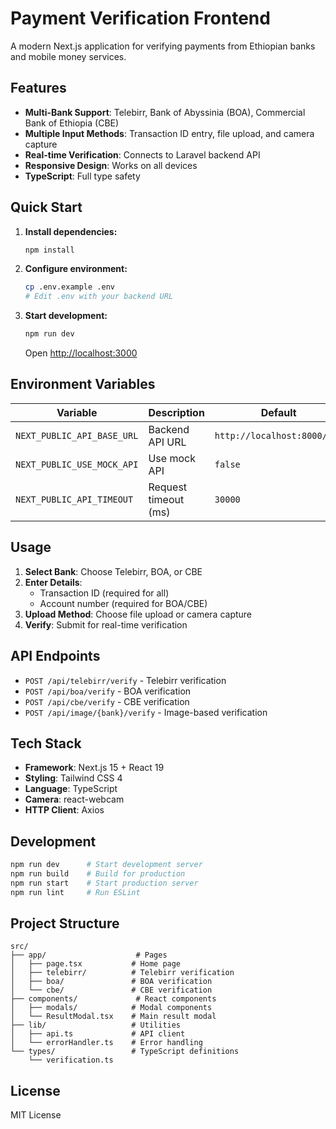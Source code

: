 # Payment Verification Frontend

A modern Next.js application for verifying payments from Ethiopian banks and mobile money services.

## Features

- **Multi-Bank Support**: Telebirr, Bank of Abyssinia (BOA), Commercial Bank of Ethiopia (CBE)
- **Multiple Input Methods**: Transaction ID entry, file upload, and camera capture
- **Real-time Verification**: Connects to Laravel backend API
- **Responsive Design**: Works on all devices
- **TypeScript**: Full type safety

## Quick Start

1. **Install dependencies:**
   ```bash
   npm install
   ```

2. **Configure environment:**
   ```bash
   cp .env.example .env
   # Edit .env with your backend URL
   ```

3. **Start development:**
   ```bash
   npm run dev
   ```
   Open [http://localhost:3000](http://localhost:3000)

## Environment Variables

| Variable | Description | Default |
|----------|-------------|---------|
| `NEXT_PUBLIC_API_BASE_URL` | Backend API URL | `http://localhost:8000/api` |
| `NEXT_PUBLIC_USE_MOCK_API` | Use mock API | `false` |
| `NEXT_PUBLIC_API_TIMEOUT` | Request timeout (ms) | `30000` |

## Usage

1. **Select Bank**: Choose Telebirr, BOA, or CBE
2. **Enter Details**: 
   - Transaction ID (required for all)
   - Account number (required for BOA/CBE)
3. **Upload Method**: Choose file upload or camera capture
4. **Verify**: Submit for real-time verification

## API Endpoints

- `POST /api/telebirr/verify` - Telebirr verification
- `POST /api/boa/verify` - BOA verification  
- `POST /api/cbe/verify` - CBE verification
- `POST /api/image/{bank}/verify` - Image-based verification

## Tech Stack

- **Framework**: Next.js 15 + React 19
- **Styling**: Tailwind CSS 4
- **Language**: TypeScript
- **Camera**: react-webcam
- **HTTP Client**: Axios

## Development

```bash
npm run dev      # Start development server
npm run build    # Build for production
npm run start    # Start production server
npm run lint     # Run ESLint
```

## Project Structure

```
src/
├── app/                    # Pages
│   ├── page.tsx           # Home page
│   ├── telebirr/          # Telebirr verification
│   ├── boa/               # BOA verification
│   └── cbe/               # CBE verification
├── components/             # React components
│   ├── modals/            # Modal components
│   └── ResultModal.tsx    # Main result modal
├── lib/                   # Utilities
│   ├── api.ts             # API client
│   └── errorHandler.ts    # Error handling
└── types/                 # TypeScript definitions
    └── verification.ts
```

## License

MIT License